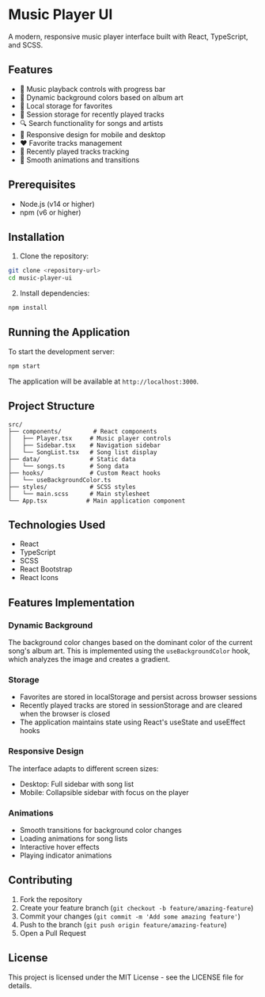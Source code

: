 # Music Player UI

A modern, responsive music player interface built with React, TypeScript, and SCSS.

## Features

- 🎵 Music playback controls with progress bar
- 🎨 Dynamic background colors based on album art
- 💾 Local storage for favorites
- 📝 Session storage for recently played tracks
- 🔍 Search functionality for songs and artists
- 📱 Responsive design for mobile and desktop
- ❤️ Favorite tracks management
- 🎯 Recently played tracks tracking
- 🎨 Smooth animations and transitions

## Prerequisites

- Node.js (v14 or higher)
- npm (v6 or higher)

## Installation

1. Clone the repository:

```bash
git clone <repository-url>
cd music-player-ui
```

2. Install dependencies:

```bash
npm install
```

## Running the Application

To start the development server:

```bash
npm start
```

The application will be available at `http://localhost:3000`.

## Project Structure

```
src/
├── components/         # React components
│   ├── Player.tsx     # Music player controls
│   ├── Sidebar.tsx    # Navigation sidebar
│   └── SongList.tsx   # Song list display
├── data/              # Static data
│   └── songs.ts       # Song data
├── hooks/             # Custom React hooks
│   └── useBackgroundColor.ts
├── styles/            # SCSS styles
│   └── main.scss      # Main stylesheet
└── App.tsx           # Main application component
```

## Technologies Used

- React
- TypeScript
- SCSS
- React Bootstrap
- React Icons

## Features Implementation

### Dynamic Background

The background color changes based on the dominant color of the current song's album art. This is implemented using the `useBackgroundColor` hook, which analyzes the image and creates a gradient.

### Storage

- Favorites are stored in localStorage and persist across browser sessions
- Recently played tracks are stored in sessionStorage and are cleared when the browser is closed
- The application maintains state using React's useState and useEffect hooks

### Responsive Design

The interface adapts to different screen sizes:

- Desktop: Full sidebar with song list
- Mobile: Collapsible sidebar with focus on the player

### Animations

- Smooth transitions for background color changes
- Loading animations for song lists
- Interactive hover effects
- Playing indicator animations

## Contributing

1. Fork the repository
2. Create your feature branch (`git checkout -b feature/amazing-feature`)
3. Commit your changes (`git commit -m 'Add some amazing feature'`)
4. Push to the branch (`git push origin feature/amazing-feature`)
5. Open a Pull Request

## License

This project is licensed under the MIT License - see the LICENSE file for details.
